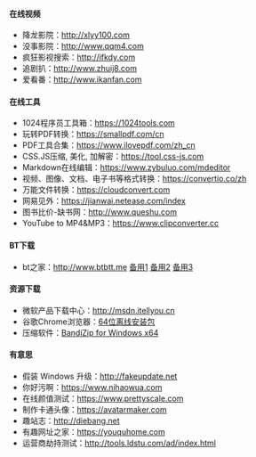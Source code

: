 #### 在线视频 
- 降龙影院：http://xlyy100.com
- 没事影院：http://www.qqm4.com
- 疯狂影视搜索：http://ifkdy.com
- 追剧扒：http://www.zhuij8.com
- 爱看番：http://www.ikanfan.com
#### 在线工具  
- 1024程序员工具箱：https://1024tools.com
- 玩转PDF转换：https://smallpdf.com/cn
- PDF工具合集：https://www.ilovepdf.com/zh_cn
- CSS.JS压缩, 美化, 加解密：https://tool.css-js.com
- Markdown在线编辑：https://www.zybuluo.com/mdeditor
- 视频、图像、文档、电子书等格式转换：https://convertio.co/zh
- 万能文件转换：https://cloudconvert.com
- 网易见外：https://jianwai.netease.com/index
- 图书比价-缺书网：http://www.queshu.com
- YouTube to MP4&MP3：https://www.clipconverter.cc
#### BT下载 
- bt之家：http://www.btbtt.me  [备用1](http://www.btbtt.co)  [备用2](http://www.btbtt.pw/) [备用3](http://www.btbtt.com/)  
#### 资源下载 
- 微软产品下载中心：http://msdn.itellyou.cn
- 谷歌Chrome浏览器：[64位离线安装包](https://www.google.com/chrome/browser/desktop/index.html?platform=win64&extra=stablechannel&standalone=1)
- 压缩软件：[BandiZip for Windows x64](https://cn.bandisoft.com/bandizip//bandizip/dl.php?web) 
#### 有意思
- 假装 Windows 升级：http://fakeupdate.net
- 你好污啊：https://www.nihaowua.com
- 在线颜值测试：https://www.prettyscale.com
- 制作卡通头像：https://avatarmaker.com
- 趣站志：http://diebang.net
- 有趣网址之家：https://youquhome.com
- 运营商劫持测试：http://tools.ldstu.com/ad/index.html
